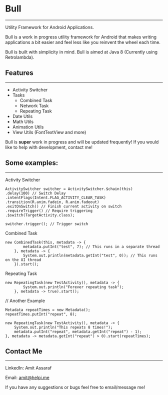 
# Bull
---------
Utility Framework for Android Applications.

Bull is a work in progress utility framework for Android that makes writing applications a bit easier and feel less like you reinvent the wheel each time.

Bull is built with simplicity in mind. 
Bull is aimed at Java 8 (Currently using Retrolambda).

Features
------------
--------------
 - Activity Switcher
 - Tasks
	 - Combined Task
	 - Network Task
	 - Repeating Task
 - Date Utils
 - Math Utils
 - Animation Utils
 - View Utils (FontTextView and more)

Bull is **super** work in progress and will be updated frequently! If you would like to help with development, contact me!

Some examples:
-----------------------
---------------------------
Activity Switcher

    ActivitySwitcher switcher = ActivitySwitcher.$chain(this)
	.delay(100) // Switch Delay
	.intentFlags(Intent.FLAG_ACTIVITY_CLEAR_TASK) 
	.transition(R.anim.fadein, R.anim.fadeout)
	.exitOnSwitch() // Finish current activity on switch
	.requireTrigger() // Require triggering
	.$switch(TargetActivity.class);
    
    switcher.trigger(); // Trigger switch

Combined Task

    new CombinedTask(this, metadata -> {
            metadata.putInt("test", 7); // This runs in a separate thread
        }, metadata -> {
            System.out.println(metadata.getInt("test", 0)); // This runs on the UI thread
        }).start();
Repeating Task

    new RepeatingTask(new TestActivity(), metadata -> {
            System.out.println("Forever repeating task");
        }, metadata -> true).start();

// Another Example

    Metadata repeatTimes = new Metadata();
    repeatTimes.putInt("repeat", 8);
    
    new RepeatingTask(new TestActivity(), metadata -> {
        System.out.println("This repeats 8 times!");
        metadata.putInt("repeat", metadata.getInt("repeat") - 1);
    }, metadata -> metadata.getInt("repeat") > 0).start(repeatTimes);

Contact Me
----------
------------
LinkedIn: Amit Assaraf

Email: amit@helpi.me

If you have any suggestions or bugs feel free to email/message me!